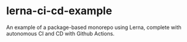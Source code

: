 # lerna-ci-cd-example

An example of a package-based monorepo using Lerna, complete with autonomous CI and CD with Github Actions.
